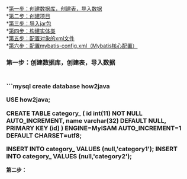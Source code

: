 
*[第一步：创建数据库，创建表，导入数据](#1)<br>
*[第二步：创建项目](#2)<br>
*[第三步：导入jar包](#3)<br>
*[第四步：构建实体类](#4)<br>
*[第五步：配置对象的xml文件](#5)<br>
*[第六步：配置mybatis-config.xml（Mybatis核心配置）](#6)<br>



<h3 id='1'>第一步：创建数据库，创建表，导入数据<h3><br>
```mysql
create database how2java

USE how2java;
 
CREATE TABLE category_ (
  id int(11) NOT NULL AUTO_INCREMENT,
  name varchar(32) DEFAULT NULL,
  PRIMARY KEY (id)
) ENGINE=MyISAM AUTO_INCREMENT=1 DEFAULT CHARSET=utf8;


INSERT INTO category_ VALUES (null,'category1');
INSERT INTO category_ VALUES (null,'category2');
```
第二步：
